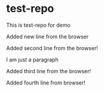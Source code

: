 # test-repo
This is test-repo for demo

Added new line from the browser

Added second line from the browser!

I am just a paragraph

Added third line from the browser!

Added fourth line from browser!
